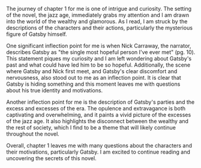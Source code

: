The journey of chapter 1 for me is one of intrigue and curiosity. The setting of the novel, the jazz age, immediately grabs my attention and I am drawn into the world of the wealthy and glamorous. As I read, I am struck by the descriptions of the characters and their actions, particularly the mysterious figure of Gatsby himself.

One significant inflection point for me is when Nick Carraway, the narrator, describes Gatsby as "the single most hopeful person I've ever met" (pg. 10). This statement piques my curiosity and I am left wondering about Gatsby's past and what could have led him to be so hopeful. Additionally, the scene where Gatsby and Nick first meet, and Gatsby's clear discomfort and nervousness, also stood out to me as an inflection point. It is clear that Gatsby is hiding something and this moment leaves me with questions about his true identity and motivations.

Another inflection point for me is the description of Gatsby's parties and the excess and excesses of the era. The opulence and extravagance is both captivating and overwhelming, and it paints a vivid picture of the excesses of the jazz age. It also highlights the disconnect between the wealthy and the rest of society, which I find to be a theme that will likely continue throughout the novel.

Overall, chapter 1 leaves me with many questions about the characters and their motivations, particularly Gatsby. I am excited to continue reading and uncovering the secrets of this novel.